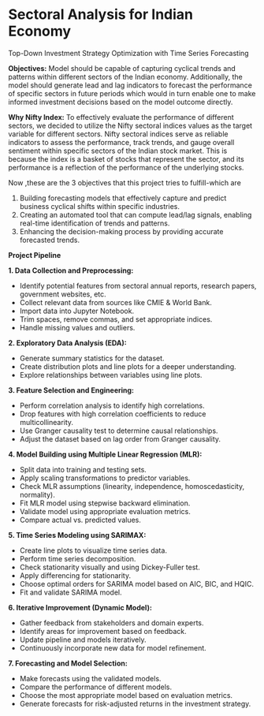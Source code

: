 # Sectoral Analysis for Indian Economy
 Top-Down Investment Strategy Optimization with Time Series Forecasting 

 **Objectives:**
Model should be capable of capturing cyclical trends and patterns within different sectors of the Indian economy. Additionally, the model should generate lead and lag indicators to forecast the performance of specific sectors in future periods which would in turn enable one to make informed investment decisions based on the model outcome directly.

**Why Nifty Index:**
To effectively evaluate the performance of different sectors, we decided to utilize the Nifty sectoral indices values as the target variable for different sectors.
Nifty sectoral indices serve as reliable indicators to assess the performance, track trends, and gauge overall sentiment within specific sectors of the Indian stock market. This is because the index is a basket of stocks that represent the sector, and its performance is a reflection of the performance of the underlying stocks.

Now ,these are the 3 objectives that this project tries to fulfill-which are
1.	Building forecasting models that effectively capture and predict business cyclical shifts within specific industries.
2.	Creating an automated tool that can compute lead/lag signals, enabling real-time identification of trends and patterns.
3.	Enhancing the decision-making process by providing accurate forecasted trends.


**Project Pipeline**

**1. Data Collection and Preprocessing:**
- Identify potential features from sectoral annual reports, research papers, government websites, etc.
- Collect relevant data from sources like CMIE & World Bank.
- Import data into Jupyter Notebook.
- Trim spaces, remove commas, and set appropriate indices.
- Handle missing values and outliers.

**2. Exploratory Data Analysis (EDA):**
- Generate summary statistics for the dataset.
- Create distribution plots and line plots for a deeper understanding.
- Explore relationships between variables using line plots.

**3. Feature Selection and Engineering:**
- Perform correlation analysis to identify high correlations.
- Drop features with high correlation coefficients to reduce multicollinearity.
- Use Granger causality test to determine causal relationships.
- Adjust the dataset based on lag order from Granger causality.

**4. Model Building using Multiple Linear Regression (MLR):**
- Split data into training and testing sets.
- Apply scaling transformations to predictor variables.
- Check MLR assumptions (linearity, independence, homoscedasticity, normality).
- Fit MLR model using stepwise backward elimination.
- Validate model using appropriate evaluation metrics.
- Compare actual vs. predicted values.

**5. Time Series Modeling using SARIMAX:**
- Create line plots to visualize time series data.
- Perform time series decomposition.
- Check stationarity visually and using Dickey-Fuller test.
- Apply differencing for stationarity.
- Choose optimal orders for SARIMA model based on AIC, BIC, and HQIC.
- Fit and validate SARIMA model.

**6. Iterative Improvement (Dynamic Model):**
- Gather feedback from stakeholders and domain experts.
- Identify areas for improvement based on feedback.
- Update pipeline and models iteratively.
- Continuously incorporate new data for model refinement.

**7. Forecasting and Model Selection:**
- Make forecasts using the validated models.
- Compare the performance of different models.
- Choose the most appropriate model based on evaluation metrics.
- Generate forecasts for risk-adjusted returns in the investment strategy.


